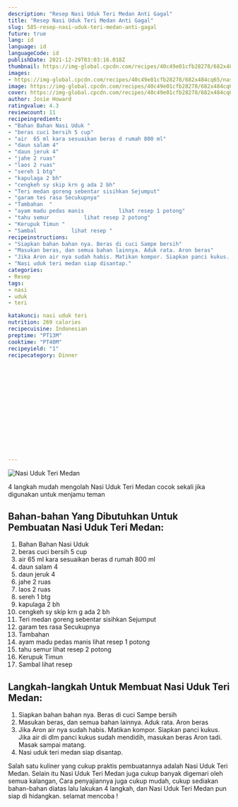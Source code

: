 ```yaml
---
description: "Resep Nasi Uduk Teri Medan Anti Gagal"
title: "Resep Nasi Uduk Teri Medan Anti Gagal"
slug: 585-resep-nasi-uduk-teri-medan-anti-gagal
future: true
lang: id
language: id
languageCode: id
publishDate: 2021-12-29T03:03:16.018Z 
thumbnail: https://img-global.cpcdn.com/recipes/40c49e01cfb28278/682x484cq65/nasi-uduk-teri-medan-foto-resep-utama.webp
images:
- https://img-global.cpcdn.com/recipes/40c49e01cfb28278/682x484cq65/nasi-uduk-teri-medan-foto-resep-utama.webp
image: https://img-global.cpcdn.com/recipes/40c49e01cfb28278/682x484cq65/nasi-uduk-teri-medan-foto-resep-utama.webp
cover: https://img-global.cpcdn.com/recipes/40c49e01cfb28278/682x484cq65/nasi-uduk-teri-medan-foto-resep-utama.webp
author: Josie Howard
ratingvalue: 4.3
reviewcount: 11
recipeingredient:
- "Bahan Bahan Nasi Uduk "
- "beras cuci bersih 5 cup"
- "air  65 ml kara sesuaikan beras d rumah 800 ml"
- "daun salam 4"
- "daun jeruk 4"
- "jahe 2 ruas"
- "laos 2 ruas"
- "sereh 1 btg"
- "kapulaga 2 bh"
- "cengkeh sy skip krn g ada 2 bh"
- "Teri medan goreng sebentar sisihkan Sejumput"
- "garam tes rasa Secukupnya"
- "Tambahan  "
- "ayam madu pedas manis           lihat resep 1 potong"
- "tahu semur           lihat resep 2 potong"
- "Kerupuk Timun "
- "Sambal           lihat resep "
recipeinstructions:
- "Siapkan bahan bahan nya. Beras di cuci Sampe bersih"
- "Masukan beras, dan semua bahan lainnya. Aduk rata. Aron beras"
- "Jika Aron air nya sudah habis. Matikan kompor. Siapkan panci kukus. Jika air di dlm panci kukus sudah mendidih, masukan beras Aron tadi. Masak sampai matang."
- "Nasi uduk teri medan siap disantap."
categories:
- Resep
tags:
- nasi
- uduk
- teri

katakunci: nasi uduk teri 
nutrition: 269 calories
recipecuisine: Indonesian
preptime: "PT13M"
cooktime: "PT40M"
recipeyield: "1"
recipecategory: Dinner


     
    
    
    
    
    
    
    
    
    
    
      
    
---
```



![Nasi Uduk Teri Medan](https://img-global.cpcdn.com/recipes/40c49e01cfb28278/682x484cq65/nasi-uduk-teri-medan-foto-resep-utama.webp)

4 langkah mudah mengolah  Nasi Uduk Teri Medan cocok sekali jika digunakan untuk menjamu teman

<!--inarticleads1-->

## Bahan-bahan Yang Dibutuhkan Untuk Pembuatan Nasi Uduk Teri Medan:

1. Bahan Bahan Nasi Uduk 
1. beras cuci bersih 5 cup
1. air  65 ml kara sesuaikan beras d rumah 800 ml
1. daun salam 4
1. daun jeruk 4
1. jahe 2 ruas
1. laos 2 ruas
1. sereh 1 btg
1. kapulaga 2 bh
1. cengkeh sy skip krn g ada 2 bh
1. Teri medan goreng sebentar sisihkan Sejumput
1. garam tes rasa Secukupnya
1. Tambahan  
1. ayam madu pedas manis           lihat resep 1 potong
1. tahu semur           lihat resep 2 potong
1. Kerupuk Timun 
1. Sambal           lihat resep 



<!--inarticleads2-->

## Langkah-langkah Untuk Membuat Nasi Uduk Teri Medan:

1. Siapkan bahan bahan nya. Beras di cuci Sampe bersih
1. Masukan beras, dan semua bahan lainnya. Aduk rata. Aron beras
1. Jika Aron air nya sudah habis. Matikan kompor. Siapkan panci kukus. Jika air di dlm panci kukus sudah mendidih, masukan beras Aron tadi. Masak sampai matang.
1. Nasi uduk teri medan siap disantap.




Salah satu kuliner yang cukup praktis pembuatannya adalah  Nasi Uduk Teri Medan. Selain itu  Nasi Uduk Teri Medan  juga cukup banyak digemari oleh semua kalangan, Cara penyajiannya juga cukup mudah, cukup sediakan bahan-bahan diatas lalu lakukan 4 langkah, dan  Nasi Uduk Teri Medan  pun siap di hidangkan. selamat mencoba !
